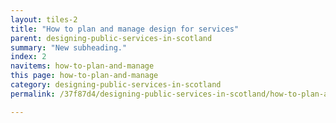 ```yaml
---
layout: tiles-2
title: "How to plan and manage design for services"
parent: designing-public-services-in-scotland
summary: "New subheading."
index: 2
navitems: how-to-plan-and-manage
this page: how-to-plan-and-manage
category: designing-public-services-in-scotland
permalink: /37f87d4/designing-public-services-in-scotland/how-to-plan-and-manage/

---
```

